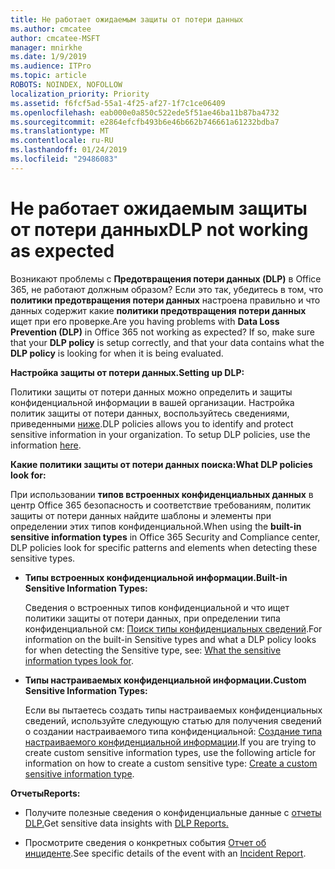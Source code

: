 ```yaml
---
title: Не работает ожидаемым защиты от потери данных
ms.author: cmcatee
author: cmcatee-MSFT
manager: mnirkhe
ms.date: 1/9/2019
ms.audience: ITPro
ms.topic: article
ROBOTS: NOINDEX, NOFOLLOW
localization_priority: Priority
ms.assetid: f6fcf5ad-55a1-4f25-af27-1f7c1ce06409
ms.openlocfilehash: eab000e0a850c522ede5f51ae46ba11b87ba4732
ms.sourcegitcommit: e2864efcfb493b6e46b662b746661a61232bdba7
ms.translationtype: MT
ms.contentlocale: ru-RU
ms.lasthandoff: 01/24/2019
ms.locfileid: "29486083"
---
```

# <a name="dlp-not-working-as-expected"></a><span data-ttu-id="ca3eb-102">Не работает ожидаемым защиты от потери данных</span><span class="sxs-lookup"><span data-stu-id="ca3eb-102">DLP not working as expected</span></span>

<span data-ttu-id="ca3eb-p101">Возникают проблемы с **Предотвращения потери данных (DLP)** в Office 365, не работают должным образом? Если это так, убедитесь в том, что **политики предотвращения потери данных** настроена правильно и что данных содержит какие **политики предотвращения потери данных** ищет при его проверке.</span><span class="sxs-lookup"><span data-stu-id="ca3eb-p101">Are you having problems with **Data Loss Prevention (DLP)** in Office 365 not working as expected? If so, make sure that your **DLP policy** is setup correctly, and that your data contains what the **DLP policy** is looking for when it is being evaluated.</span></span> 
  
 <span data-ttu-id="ca3eb-105">**Настройка защиты от потери данных.**</span><span class="sxs-lookup"><span data-stu-id="ca3eb-105">**Setting up DLP:**</span></span>
  
<span data-ttu-id="ca3eb-p102">Политики защиты от потери данных можно определить и защиты конфиденциальной информации в вашей организации. Настройка политик защиты от потери данных, воспользуйтесь сведениями, приведенными [ниже](https://docs.microsoft.com/en-us/office365/securitycompliance/prevent-data-loss#set-up-dlp).</span><span class="sxs-lookup"><span data-stu-id="ca3eb-p102">DLP policies allows you to identify and protect sensitive information in your organization. To setup DLP policies, use the information [here](https://docs.microsoft.com/en-us/office365/securitycompliance/prevent-data-loss#set-up-dlp).</span></span>
  
 <span data-ttu-id="ca3eb-108">**Какие политики защиты от потери данных поиска:**</span><span class="sxs-lookup"><span data-stu-id="ca3eb-108">**What DLP policies look for:**</span></span>
  
<span data-ttu-id="ca3eb-109">При использовании **типов встроенных конфиденциальных данных** в центр Office 365 безопасность и соответствие требованиям, политик защиты от потери данных найдите шаблоны и элементы при определении этих типов конфиденциальной.</span><span class="sxs-lookup"><span data-stu-id="ca3eb-109">When using the **built-in sensitive information types** in Office 365 Security and Compliance center, DLP policies look for specific patterns and elements when detecting these sensitive types.</span></span> 
  
- <span data-ttu-id="ca3eb-110">**Типы встроенных конфиденциальной информации.**</span><span class="sxs-lookup"><span data-stu-id="ca3eb-110">**Built-in Sensitive Information Types:**</span></span>
    
    <span data-ttu-id="ca3eb-111">Сведения о встроенных типов конфиденциальной и что ищет политики защиты от потери данных, при определении типа конфиденциальной см: [Поиск типы конфиденциальных сведений](https://docs.microsoft.com/en-us/office365/securitycompliance/what-the-sensitive-information-types-look-for).</span><span class="sxs-lookup"><span data-stu-id="ca3eb-111">For information on the built-in Sensitive types and what a DLP policy looks for when detecting the Sensitive type, see: [What the sensitive information types look for](https://docs.microsoft.com/en-us/office365/securitycompliance/what-the-sensitive-information-types-look-for).</span></span>
    
- <span data-ttu-id="ca3eb-112">**Типы настраиваемых конфиденциальной информации.**</span><span class="sxs-lookup"><span data-stu-id="ca3eb-112">**Custom Sensitive Information Types:**</span></span>
    
    <span data-ttu-id="ca3eb-113">Если вы пытаетесь создать типы настраиваемых конфиденциальных сведений, используйте следующую статью для получения сведений о создании настраиваемого типа конфиденциальной: [Создание типа настраиваемого конфиденциальной информации](https://docs.microsoft.com/en-us/office365/securitycompliance/create-a-custom-sensitive-information-type).</span><span class="sxs-lookup"><span data-stu-id="ca3eb-113">If you are trying to create custom sensitive information types, use the following article for information on how to create a custom sensitive type: [Create a custom sensitive information type](https://docs.microsoft.com/en-us/office365/securitycompliance/create-a-custom-sensitive-information-type).</span></span>
    
 <span data-ttu-id="ca3eb-114">**Отчеты**</span><span class="sxs-lookup"><span data-stu-id="ca3eb-114">**Reports:**</span></span>
  
- <span data-ttu-id="ca3eb-115">Получите полезные сведения о конфиденциальные данные с [отчеты DLP.](https://docs.microsoft.com/en-us/office365/securitycompliance/data-loss-prevention-policies#dlp-reports)</span><span class="sxs-lookup"><span data-stu-id="ca3eb-115">Get sensitive data insights with [DLP Reports.](https://docs.microsoft.com/en-us/office365/securitycompliance/data-loss-prevention-policies#dlp-reports)</span></span>
    
- <span data-ttu-id="ca3eb-116">Просмотрите сведения о конкретных события [Отчет об инциденте](https://docs.microsoft.com/en-us/office365/securitycompliance/data-loss-prevention-policies#incident-reports).</span><span class="sxs-lookup"><span data-stu-id="ca3eb-116">See specific details of the event with an [Incident Report](https://docs.microsoft.com/en-us/office365/securitycompliance/data-loss-prevention-policies#incident-reports).</span></span>
    

